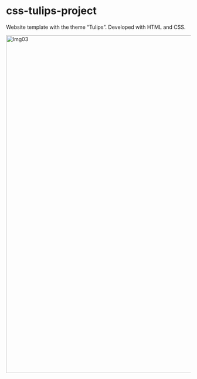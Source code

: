 # css-tulips-project


Website template with the theme “Tulips”.
Developed with HTML and CSS.

<img width="921" alt="Img03" src="https://github.com/user-attachments/assets/39987c77-a23d-4923-9740-d05563fd0180">
